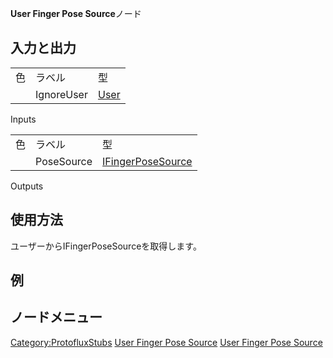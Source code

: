 <languages></languages> **User Finger Pose Source**ノード

## 入力と出力

|     |            |                                         |
|-----|------------|-----------------------------------------|
| 色  | ラベル     | 型                                      |
|     | IgnoreUser | [User](:Category:Types:User "wikilink") |

Inputs

|     |            |                                                                   |
|-----|------------|-------------------------------------------------------------------|
| 色  | ラベル     | 型                                                                |
|     | PoseSource | [IFingerPoseSource](:Category:Types:IFingerPoseSource "wikilink") |

Outputs

## 使用方法

ユーザーからIFingerPoseSourceを取得します。

## 例

## ノードメニュー

[Category:ProtofluxStubs](Category:ProtofluxStubs "wikilink") [User
Finger Pose Source](Category:Protoflux{{#translation:}} "wikilink")
[User Finger Pose
Source](Category:Protoflux:Avatar{{#translation:}} "wikilink")